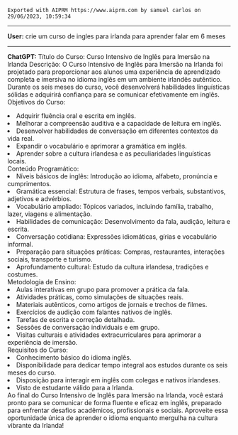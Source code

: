 
```
Exported with AIPRM https://www.aiprm.com by samuel carlos on 29/06/2023, 10:59:34
```

---


**User:**
crie um curso de ingles para irlanda para aprender falar em 6 meses

---

**ChatGPT:**
Título do Curso: Curso Intensivo de Inglês para Imersão na Irlanda
Descrição:
O Curso Intensivo de Inglês para Imersão na Irlanda foi projetado para proporcionar aos alunos uma experiência de aprendizado completa e imersiva no idioma inglês em um ambiente irlandês autêntico. Durante os seis meses do curso, você desenvolverá habilidades linguísticas sólidas e adquirirá confiança para se comunicar efetivamente em inglês.
Objetivos do Curso:
<li>Adquirir fluência oral e escrita em inglês.</li><li>Melhorar a compreensão auditiva e a capacidade de leitura em inglês.</li><li>Desenvolver habilidades de conversação em diferentes contextos da vida real.</li><li>Expandir o vocabulário e aprimorar a gramática em inglês.</li><li>Aprender sobre a cultura irlandesa e as peculiaridades linguísticas locais.</li>
Conteúdo Programático:
<li>Níveis básicos de inglês: Introdução ao idioma, alfabeto, pronúncia e cumprimentos.</li><li>Gramática essencial: Estrutura de frases, tempos verbais, substantivos, adjetivos e advérbios.</li><li>Vocabulário ampliado: Tópicos variados, incluindo família, trabalho, lazer, viagens e alimentação.</li><li>Habilidades de comunicação: Desenvolvimento da fala, audição, leitura e escrita.</li><li>Conversação cotidiana: Expressões idiomáticas, gírias e vocabulário informal.</li><li>Preparação para situações práticas: Compras, restaurantes, interações sociais, transporte e turismo.</li><li>Aprofundamento cultural: Estudo da cultura irlandesa, tradições e costumes.</li>
Metodologia de Ensino:
<li>Aulas interativas em grupo para promover a prática da fala.</li><li>Atividades práticas, como simulações de situações reais.</li><li>Materiais autênticos, como artigos de jornais e trechos de filmes.</li><li>Exercícios de audição com falantes nativos de inglês.</li><li>Tarefas de escrita e correção detalhada.</li><li>Sessões de conversação individuais e em grupo.</li><li>Visitas culturais e atividades extracurriculares para aprimorar a experiência de imersão.</li>
Requisitos do Curso:
<li>Conhecimento básico do idioma inglês.</li><li>Disponibilidade para dedicar tempo integral aos estudos durante os seis meses do curso.</li><li>Disposição para interagir em inglês com colegas e nativos irlandeses.</li><li>Visto de estudante válido para a Irlanda.</li>
Ao final do Curso Intensivo de Inglês para Imersão na Irlanda, você estará pronto para se comunicar de forma fluente e eficaz em inglês, preparado para enfrentar desafios acadêmicos, profissionais e sociais. Aproveite essa oportunidade única de aprender o idioma enquanto mergulha na cultura vibrante da Irlanda!